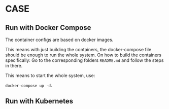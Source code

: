 # CASE 

## Run with Docker Compose
The container configs are based on docker images.

This means with just building the containers, the docker-compose file should be enough to run the whole system. On how to build the containers specifically: Go to the corresponding folders `README.md` and follow the steps in there.

This means to start the whole system, use: 

`docker-compose up -d`.

## Run with Kubernetes